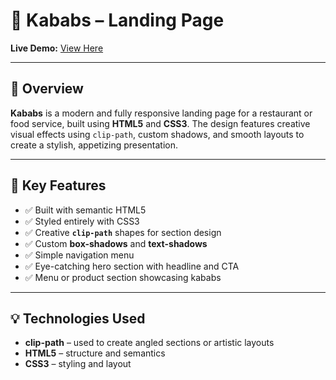 # 🍢 Kababs – Landing Page

**Live Demo:** [View Here](https://alaaibra-him.github.io/Kababs/)

---
## 🌟 Overview

**Kababs** is a modern and fully responsive landing page for a restaurant or food service, built using **HTML5** and **CSS3**. The design features creative visual effects using `clip-path`, custom shadows, and smooth layouts to create a stylish, appetizing presentation.

---

## 🎯 Key Features

- ✅ Built with semantic HTML5
- ✅ Styled entirely with CSS3
- ✅ Creative **`clip-path`** shapes for section design
- ✅ Custom **box-shadows** and **text-shadows**
- ✅ Simple navigation menu
- ✅ Eye-catching hero section with headline and CTA
- ✅ Menu or product section showcasing kababs

---

## 💡 Technologies Used

- **clip-path** – used to create angled sections or artistic layouts
- **HTML5** – structure and semantics
- **CSS3** – styling and layout

